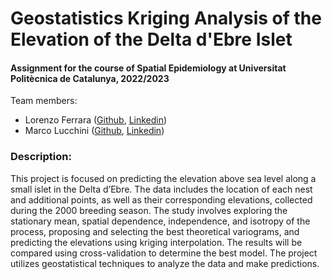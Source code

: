<h1 align="left"> Geostatistics Kriging Analysis of the Elevation of the Delta d'Ebre Islet </h1>

<h4 align="left">Assignment for the course of Spatial Epidemiology at Universitat Politècnica de Catalunya, 2022/2023</h4>

<p align="left"> Team members:
<ul>
  <li>Lorenzo Ferrara (<a href="https://github.com/lorenzoferrara/" target="_blank">Github</a>, <a href="https://www.linkedin.com/in/lorenzo-ferrara-567211244/" target="_blank">Linkedin</a>) </li> 
  <li>Marco Lucchini (<a href="https://github.com/marcolucchini/" target="_blank">Github</a>, <a href="https://www.linkedin.com/in/marco-lucchini-294801218/" target="_blank">Linkedin</a>)</li>
</ul>
</p>

<h3 align="left">Description:</h3>
<p align="left">This project is focused on predicting the elevation above sea level along a small islet in the Delta d’Ebre. The data includes the location of each nest and additional points, as well as their corresponding elevations, collected during the 2000 breeding season. The study involves exploring the stationary mean, spatial dependence, independence, and isotropy of the process, proposing and selecting the best theoretical variograms, and predicting the elevations using kriging interpolation. The results will be compared using cross-validation to determine the best model. The project utilizes geostatistical techniques to analyze the data and make predictions.</p>

